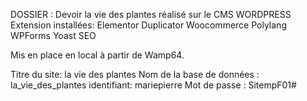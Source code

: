DOSSIER :
Devoir la vie des plantes réalisé sur le CMS WORDPRESS
Extension installées:
          Elementor
          Duplicator
          Woocommerce
          Polylang
          WPForms
          Yoast SEO

Mis en place en local à partir de Wamp64.


Titre du site: la vie des plantes
Nom de la base de données : la_vie_des_plantes
identifiant: mariepierre
Mot de passe : SitempF01#
          
          
          
